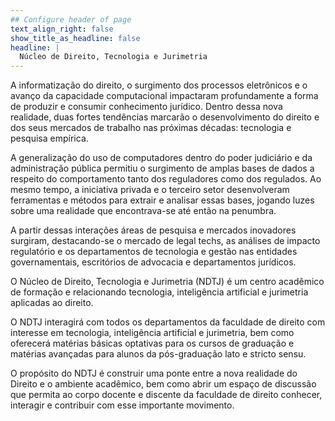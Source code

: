 ```yaml
---
## Configure header of page
text_align_right: false
show_title_as_headline: false
headline: |
  Núcleo de Direito, Tecnologia e Jurimetria
---
```


<!-- this is a subheadline -->
A informatização do direito, o surgimento dos processos eletrônicos e o avanço da capacidade computacional impactaram profundamente a forma de produzir e consumir conhecimento jurídico. Dentro dessa nova realidade, duas fortes tendências marcarão o desenvolvimento do direito e dos seus mercados de trabalho nas próximas décadas: tecnologia e pesquisa empírica.

A generalização do uso de computadores dentro do poder judiciário e da administração pública permitiu o surgimento de amplas bases de dados a respeito do comportamento tanto dos reguladores como dos regulados. Ao mesmo tempo, a iniciativa privada e o terceiro setor desenvolveram ferramentas e métodos para extrair e analisar essas bases, jogando luzes sobre uma realidade que encontrava-se até então na penumbra.

A partir dessas interações áreas de pesquisa e mercados inovadores surgiram, destacando-se o mercado de legal techs, as análises de impacto regulatório e os departamentos de tecnologia e gestão nas entidades governamentais, escritórios de advocacia e departamentos jurídicos. 

O Núcleo de Direito, Tecnologia e Jurimetria (NDTJ) é um centro acadêmico de formação e relacionando tecnologia, inteligência artificial e jurimetria aplicadas ao direito.

O NDTJ interagirá com todos os departamentos da faculdade de direito com interesse em tecnologia, inteligência artificial e jurimetria, bem como oferecerá matérias básicas optativas para os cursos de graduação e matérias avançadas para alunos da pós-graduação lato e stricto sensu.

O propósito do NDTJ é construir uma ponte entre a nova realidade do Direito e o ambiente acadêmico, bem como abrir um espaço de discussão que permita ao corpo docente e discente da faculdade de direito conhecer, interagir e contribuir com esse importante movimento.
